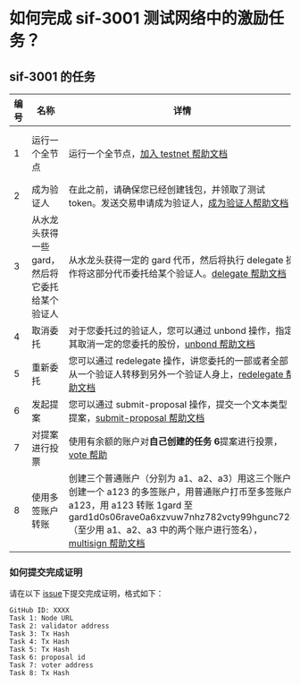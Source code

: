 # 如何完成 sif-3001 测试网络中的激励任务？

## sif-3001 的任务

| **编号** | **名称**                                        | **详情**                                                     | **证明**                                                     | **积分** |
| -------- | ----------------------------------------------- | ------------------------------------------------------------ | ------------------------------------------------------------ | -------- |
| 1        | 运行一个全节点                                  | 运行一个全节点，[加入 testnet 帮助文档](https://github.com/hashgard/testnets/tree/master/docs_CN) | 提交节点的 IP，并保证相应端口可访问，默认为 26657 端口，即 http://${your_ip}:26657/status | 100      |
| 2        | 成为验证人                                      | 在此之前，请确保您已经创建钱包，并领取了测试 token。发送交易申请成为验证人，[成为验证人帮助文档](https://github.com/hashgard/testnets/blob/master/docs_CN/%E5%88%9B%E5%BB%BA%E9%AA%8C%E8%AF%81%E4%BA%BA%E8%8A%82%E7%82%B9.md) | 提交验证人地址                                               | 100      |
| 3        | 从水龙头获得一些 gard，然后将它委托给某个验证人 | 从水龙头获得一定的 gard 代币，然后将执行 delegate 操作将这部分代币委托给某个验证人。[delegate 帮助文档](https://github.com/hashgard/hashgard/blob/master/docs/zh/hashgardcli/stake/delegate.md) | 提交此次交易 tx                                              | 50       |
| 4        | 取消委托                                        | 对于您委托过的验证人，您可以通过 unbond 操作，指定其取消一定的您委托的股份，[unbond 帮助文档](https://github.com/hashgard/hashgard/blob/master/docs/zh/hashgardcli/stake/unbond.md) | 提交此次交易 tx                                              | 50       |
| 5        | 重新委托                                        | 您可以通过 redelegate 操作，讲您委托的一部或者全部从一个验证人转移到另外一个验证人身上，[redelegate 帮助文档](https://github.com/hashgard/hashgard/blob/master/docs/zh/hashgardcli/stake/redelegate.md) | 提交此次交易 tx                                              | 50       |
| 6        | 发起提案                                        | 您可以通过 submit-proposal 操作，提交一个文本类型提案，[submit-proposal 帮助文档](https://github.com/hashgard/hashgard/blob/master/docs/zh/hashgardcli/gov/submit-proposal.md) | 提交此次提案 id                                              | 50       |
| 7        | 对提案进行投票                                  | 使用有余额的账户对**自己创建的任务 6**提案进行投票，[vote 帮助](https://github.com/hashgard/hashgard/blob/master/docs/zh/hashgardcli/gov/vote.md) | 提交投票账户地址                                             | 50       |
| 8        | 使用多签账户转账                                | 创建三个普通账户（分别为 a1、a2、a3）用这三个账户创建一个 a123 的多签账户，用普通账户打币至多签账户 a123，用 a123 转账 1gard 至 gard1d0s06rave0a6xzvuw7nhz782vcty99hgunc724（至少用 a1、a2、a3 中的两个账户进行签名），[multisign 帮助文档](https://github.com/hashgard/hashgard/blob/master/docs/zh/hashgardcli/bank/multisign.md) | 提交此次交易 tx                                              | 100      |

### 如何提交完成证明

请在以下 [issue](https://github.com/hashgard/testnets/issues/5)下提交完成证明，格式如下：

```
GitHub ID: XXXX
Task 1: Node URL
Task 2: validator address
Task 3: Tx Hash
Task 4: Tx Hash
Task 5: Tx Hash
Task 6: proposal id
Task 7: voter address
Task 8: Tx Hash
```

